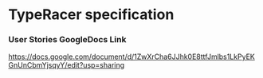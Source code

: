 # TypeRacer specification

### User Stories GoogleDocs Link

https://docs.google.com/document/d/1ZwXrCha6JJhk0E8ttfJmlbs1LkPyEKGnUnCbmYjsqyY/edit?usp=sharing
